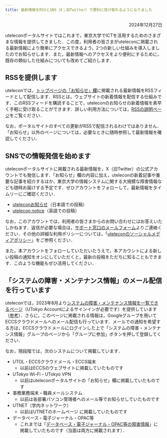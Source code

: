 ```yaml
---
title: 最新情報をRSSとSNS（X；旧Twitter）で便利に受け取れるようになりました
---
```


<div style="text-align: right;">2024年12月27日</div>

uteleconポータルサイトではこれまで，東京大学でICTを活用するためのさまざまな情報を提供してきました．この度，利用者の皆さまがuteleconに掲載される最新情報により簡単にアクセスできるよう，2つの新しい仕組みを導入しましたのでお知らせします．また，最新情報へのアクセスをより便利にするために，既存の類似した仕組みについても改めてご紹介します．

## RSSを提供します

uteleconでは，[トップページの「お知らせ」欄](/#notice)に掲載される最新情報をRSSフィードとして配信します．RSSとは，ウェブサイトの新着情報を配信する仕組みです．このRSSフィードを購読することで，uteleconのお知らせの新着情報を素早く手軽に受け取ることができます．詳しい利用方法については，[RSSの説明ページ](/notice/rss/)をご覧ください．

なお，ポータルサイトのすべての更新がRSSで配信されるわけではありません．「お知らせ」以外のページについては，必要なときに随時参照して最新情報を確認してください．

## SNSでの情報発信を始めます

uteleconポータルサイトに掲載される最新情報を，X（旧Twitter）の公式アカウントでも発信します．「お知らせ」欄の内容に加え，uteleconの新着記事や重要な記事を紹介するほか，東京大学の情報システムに関する大規模な障害情報なども随時お届けする予定です．ぜひアカウントをフォローして，最新情報をタイムリーにご確認ください．

- [uteleconお知らせ](https://x.com/utelecon_pr)（日本語での投稿）
- [utelecon notice](https://x.com/utelecon_pr_en)（英語での投稿）

なお，このアカウントでは，利用者の皆さまからのお問い合わせにはお答えいたしかねます．返信が必要な場合は，[サポート窓口のメールフォーム](/support/#email-form)よりご連絡ください．その他の詳細な利用ポリシーについては，「[uteleconのソーシャルメディアポリシー](/docs/sns-policy/)」をご参照ください．

また，本アカウントをフォローしていただいたうえで，本アカウントによる新しい投稿の通知をオンにしていただくと，最新の投稿をただちに知ることもできます．このような機能もぜひ活用してください．

## 「システムの障害・メンテナンス情報」のメール配信を行っています

uteleconでは，2023年8月より[システムの障害・メンテナンス情報を一覧できるページ](https://univtokyo.sharepoint.com/sites/utokyoaccount/SitePages/service-status.aspx)（UTokyo Accountによるサインインが必要です）を提供しています（[参考](/notice/2023/08-service-status/)）．さらに，このページに掲載される情報は，Googleグループを用いてECCSクラウドメールへのメール配信も行っています．メールでの通知を希望する方は，ECCSクラウドメールにログインした上で「システムの障害・メンテナンス情報」グループのページから「グループに参加」ボタンを押して登録してください．

なお，現段階では，次のシステムについて掲載しています．

- UTOL・ECCSクラウドメール・ECCS端末
  - 以前はECCSのウェブサイトに掲載していたものです
- UTokyo Wi-Fi・UTokyo VPN
  - 以前はuteleconポータルサイトの「お知らせ」欄に掲載していたものです
- 事務業務端末・職員メールシステム
  - 以前は各部署パソコン管理者へのメール等でお知らせしていたものです
- UTNET（学内ネットワーク）
  - 以前はUTNETのホームページ に掲載していたものです
- データベース・電子ジャーナル・OPAC等
  - これまでは「[データベース・電子ジャーナル・OPAC等の障害情報](https://www.lib.u-tokyo.ac.jp/ja/library/literacy/user-guide/servicestatus)」に掲載していたものです（当面は両方に掲載されます）．
